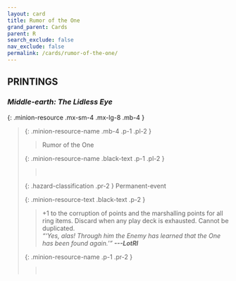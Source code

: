 ```yaml
---
layout: card
title: Rumor of the One
grand_parent: Cards
parent: R
search_exclude: false
nav_exclude: false
permalink: /cards/rumor-of-the-one/
---
```


## PRINTINGS


### _Middle-earth: The Lidless Eye_

{: .minion-resource .mx-sm-4 .mx-lg-8 .mb-4 }
> {: .minion-resource-name .mb-4 .p-1 .pl-2 }
> > <div class="hazard-mp"></div>
> > <div class="card-name">Rumor of the One</div>
>
> {: .minion-resource-name .black-text .p-1 .pl-2 }
> > &nbsp;
>
> {: .hazard-classification .pr-2 }
> Permanent-event
>
> {: .minion-resource-text .black-text .p-2 }
> > +1 to the corruption of points and the marshalling points for all ring items. Discard when any play deck is exhausted. Cannot be duplicated.   <br>_“‘Yes, alas! Through him the Enemy has learned that the One has been found again.’”_ ***---&#65279;LotRI***
> 
> {: .minion-resource-name .p-1 .pr-2 }
> > <div class="card-shield"></div>
> > <div class="card-corruption-white">&nbsp;</div>
